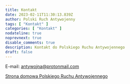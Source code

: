 ```yaml
---
title: Kontakt
date: 2023-02-11T11:30:13.839Z
author: Polski Ruch Antywojenny
tags: [ "Kontakt" ]
categories: [ "Kontakt" ]
nodateline: true
noprevnext: true
disable_comments: true
description: Kontakt do Polskiego Ruchu Antywojennego
draft: false
---
```

E-mail: antywojna@protonmail.com


[Strona domowa Polskiego Ruchu Antywojennego](https://polskiruchantywojenny.com "Srona domow Polskiego Ruchu Antywojennego")

